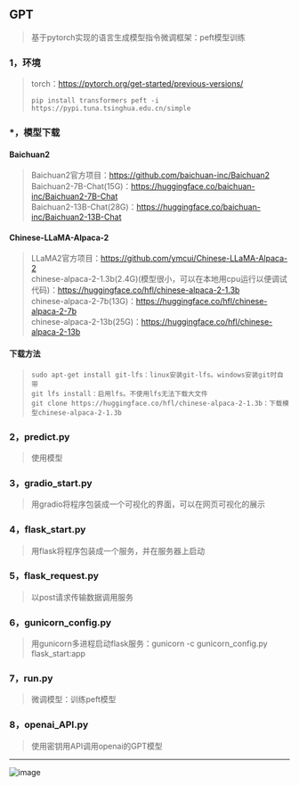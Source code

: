 ## GPT
>基于pytorch实现的语言生成模型指令微调框架：peft模型训练
### 1，环境
>torch：https://pytorch.org/get-started/previous-versions/
>```
>pip install transformers peft -i https://pypi.tuna.tsinghua.edu.cn/simple
>```
### *，模型下载
#### Baichuan2  
>Baichuan2官方项目：https://github.com/baichuan-inc/Baichuan2  
>Baichuan2-7B-Chat(15G)：https://huggingface.co/baichuan-inc/Baichuan2-7B-Chat  
>Baichuan2-13B-Chat(28G)：https://huggingface.co/baichuan-inc/Baichuan2-13B-Chat  
#### Chinese-LLaMA-Alpaca-2  
>LLaMA2官方项目：https://github.com/ymcui/Chinese-LLaMA-Alpaca-2  
>chinese-alpaca-2-1.3b(2.4G)(模型很小，可以在本地用cpu运行以便调试代码)：https://huggingface.co/hfl/chinese-alpaca-2-1.3b  
>chinese-alpaca-2-7b(13G)：https://huggingface.co/hfl/chinese-alpaca-2-7b  
>chinese-alpaca-2-13b(25G)：https://huggingface.co/hfl/chinese-alpaca-2-13b
#### 下载方法
>```
>sudo apt-get install git-lfs：linux安装git-lfs。windows安装git时自带
>git lfs install：启用lfs。不使用lfs无法下载大文件
>git clone https://huggingface.co/hfl/chinese-alpaca-2-1.3b：下载模型chinese-alpaca-2-1.3b
>```
### 2，predict.py
>使用模型
### 3，gradio_start.py
>用gradio将程序包装成一个可视化的界面，可以在网页可视化的展示
### 4，flask_start.py
>用flask将程序包装成一个服务，并在服务器上启动
### 5，flask_request.py
>以post请求传输数据调用服务
### 6，gunicorn_config.py
>用gunicorn多进程启动flask服务：gunicorn -c gunicorn_config.py flask_start:app
### 7，run.py
>微调模型：训练peft模型
### 8，openai_API.py
>使用密钥用API调用openai的GPT模型
***
![image](README_IMAGE/001.jpg)
